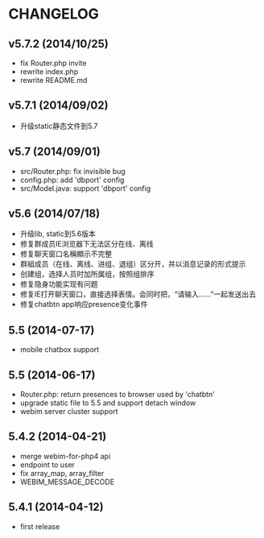 CHANGELOG
==================

v5.7.2 (2014/10/25)
-------------------
* fix Router.php invite
* rewrite index.php
* rewrite README.md

v5.7.1 (2014/09/02)
-------------------
* 升级static静态文件到5.7


v5.7 (2014/09/01)
-------------------
* src/Router.php: fix invisible bug
* config.php: add 'dbport' config
* src/Model.java: support 'dbport' config


v5.6 (2014/07/18)
-------------------
* 升级lib, static到5.6版本
* 修复群成员IE浏览器下无法区分在线、离线
* 修复聊天窗口名稱顯示不完整
* 群組成员（在线、离线、进组、退组）区分开，并以消息记录的形式提示
* 创建组，选择人员时加所属组，按照组排序
* 修复隐身功能实现有问题
* 修复IE打开聊天窗口，直接选择表情。会同时把，“请输入……”一起发送出去
* 修复chatbtn app响应presence变化事件

5.5 (2014-07-17)
------------------
* mobile chatbox support


5.5 (2014-06-17)
------------------

* Router.php: return presences to browser used by 'chatbtn'
* upgrade static file to 5.5 and support detach window
* webim server cluster support

5.4.2 (2014-04-21)
------------------

* merge webim-for-php4 api
* endpoint to user
* fix array_map, array_filter
* WEBIM_MESSAGE_DECODE

5.4.1 (2014-04-12)
------------------

* first release
